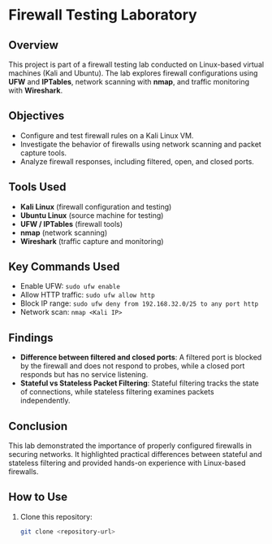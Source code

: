 # Firewall Testing Laboratory

## Overview
This project is part of a firewall testing lab conducted on Linux-based virtual machines (Kali and Ubuntu). The lab explores firewall configurations using **UFW** and **IPTables**, network scanning with **nmap**, and traffic monitoring with **Wireshark**. 

## Objectives
- Configure and test firewall rules on a Kali Linux VM.
- Investigate the behavior of firewalls using network scanning and packet capture tools.
- Analyze firewall responses, including filtered, open, and closed ports.

## Tools Used
- **Kali Linux** (firewall configuration and testing)
- **Ubuntu Linux** (source machine for testing)
- **UFW / IPTables** (firewall tools)
- **nmap** (network scanning)
- **Wireshark** (traffic capture and monitoring)

## Key Commands Used
- Enable UFW: `sudo ufw enable`
- Allow HTTP traffic: `sudo ufw allow http`
- Block IP range: `sudo ufw deny from 192.168.32.0/25 to any port http`
- Network scan: `nmap <Kali IP>`

## Findings
- **Difference between filtered and closed ports**: A filtered port is blocked by the firewall and does not respond to probes, while a closed port responds but has no service listening.
- **Stateful vs Stateless Packet Filtering**: Stateful filtering tracks the state of connections, while stateless filtering examines packets independently.

## Conclusion
This lab demonstrated the importance of properly configured firewalls in securing networks. It highlighted practical differences between stateful and stateless filtering and provided hands-on experience with Linux-based firewalls.

## How to Use
1. Clone this repository: 
   ```bash
   git clone <repository-url>



